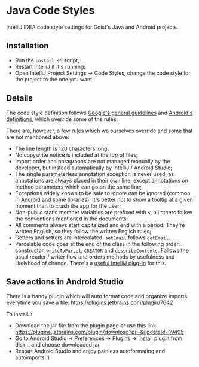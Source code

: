 # Java Code Styles

IntelliJ IDEA code style settings for Doist's Java and Android projects.

## Installation

- Run the `install.sh` script;
- Restart IntelliJ if it's running;
- Open IntelliJ Project Settings -> Code Styles, change the code style for the project to the one you want.

## Details

The code style definition follows [Google's general guidelines](http://google-styleguide.googlecode.com/svn/trunk/javaguide.html) and [Android's definitions](http://source.android.com/source/code-style.html), which override some of the rules.

There are, however, a few rules which we ourselves override and some that are not mentioned above:

- The line length is 120 characters long;
- No copywrite notice is included at the top of files;
- Import order and paragraphs are not managed manually by the developer, but instead automatically by IntelliJ / Android Studio;
- The single parameterless annotation exception is never used, as annotations are always placed in their own line, except annotations on method parameters which can go on the same line;
- Exceptions widely known to be safe to ignore can be ignored (common in Android and some libraries). It's better not to show a tooltip at a given moment than to crash the app for the user;
- Non-public static member variables are prefixed with `s`, all others follow the conventions mentioned in the documents;
- All comments always start capitalized and end with a period. They're written English, so they follow the written English rules;
- Getters and setters are intercalated. `setEmail` follows `getEmail`.
- Parcelable code goes at the end of the class in the following order: constructor, `writeToParcel`, `CREATOR` and `describeContents`. Follows the usual reader / writer flow and orders methods by usefulness and likelyhood of change. There's a [useful IntelliJ plug-in](https://github.com/goncalossilva/android-parcelable-intellij-plugin/raw/master/android-parcelable-intellij-plugin.jar) for this.

 
## Save actions in Android Studio

There is a handy plugin which will auto format code and organize imports everytime you save a file:
https://plugins.jetbrains.com/plugin/7642

To install it
* Download the jar file from the plugin page or use this link https://plugins.jetbrains.com/plugin/download?pr=&updateId=19495
* Go to Android Studio -> Preferences -> Plugins -> Install plugin from disk... and choose downloaded jar
* Restart Android Studio and enjoy painless autoformating and autoimports :)
